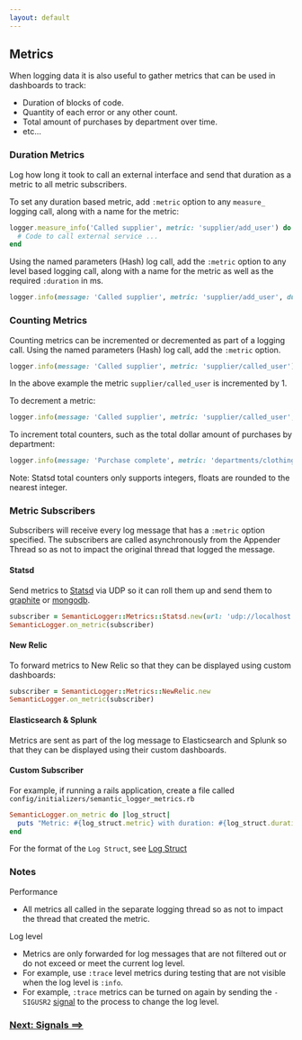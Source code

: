 ```yaml
---
layout: default
---
```


## Metrics

When logging data it is also useful to gather metrics that can be used in dashboards to track:

* Duration of blocks of code.
* Quantity of each error or any other count.
* Total amount of purchases by department over time.
* etc...

### Duration Metrics

Log how long it took to call an external interface and send that duration as a metric to all
metric subscribers.

To set any duration based metric, add `:metric` option to any `measure_` logging call,
along with a name for the metric:

~~~ruby
logger.measure_info('Called supplier', metric: 'supplier/add_user') do
  # Code to call external service ...
end
~~~

Using the named parameters (Hash) log call, add the `:metric` option to any level based logging call,
along with a name for the metric as well as the required `:duration` in ms.

~~~ruby
logger.info(message: 'Called supplier', metric: 'supplier/add_user', duration: 100.23)
~~~

### Counting Metrics

Counting metrics can be incremented or decremented as part of a logging call.
Using the named parameters (Hash) log call, add the `:metric` option.

~~~ruby
logger.info(message: 'Called supplier', metric: 'supplier/called_user')
~~~

In the above example the metric `supplier/called_user` is incremented by 1.

To decrement a metric:

~~~ruby
logger.info(message: 'Called supplier', metric: 'supplier/called_user', metric_amount: -1)
~~~

To increment total counters, such as the total dollar amount of purchases by department:

~~~ruby
logger.info(message: 'Purchase complete', metric: 'departments/clothing', metric_amount: 189.42)
~~~

Note: Statsd total counters only supports integers, floats are rounded to the nearest integer.

### Metric Subscribers

Subscribers will receive every log message that has a `:metric` option
specified. The subscribers are called asynchronously from the Appender Thread so
as not to impact the original thread that logged the message.

#### Statsd

Send metrics to [Statsd](https://github.com/quasor/statsd) via UDP so it can roll them up and send them to
[graphite](http://graphite.wikidot.com/) or [mongodb](http://mongodb.org).

~~~ruby
subscriber = SemanticLogger::Metrics::Statsd.new(url: 'udp://localhost:8125')
SemanticLogger.on_metric(subscriber)
~~~

#### New Relic

To forward metrics to New Relic so that they can be displayed using custom dashboards:

~~~ruby
subscriber = SemanticLogger::Metrics::NewRelic.new
SemanticLogger.on_metric(subscriber)
~~~

#### Elasticsearch & Splunk

Metrics are sent as part of the log message to Elasticsearch and Splunk so that
they can be displayed using their custom dashboards.

#### Custom Subscriber

For example, if running a rails application, create a file called `config/initializers/semantic_logger_metrics.rb`

~~~ruby
SemanticLogger.on_metric do |log_struct|
  puts "Metric: #{log_struct.metric} with duration: #{log_struct.duration}ms"
end
~~~

For the format of the `Log Struct`, see [Log Struct](log_struct.html)

### Notes

Performance

* All metrics all called in the separate logging thread so as not to impact the thread that created
the metric.

Log level

* Metrics are only forwarded for log messages that are not filtered out or do not exceed or meet the current log level.
* For example, use `:trace` level metrics during testing that are not visible when the log level is `:info`.
* For example, `:trace` metrics can be turned on again by sending the `-SIGUSR2` [signal](signals.html) to the process to change the log level.

### [Next: Signals ==>](signals.html)
